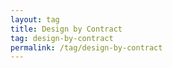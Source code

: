 ```yaml
---
layout: tag
title: Design by Contract
tag: design-by-contract
permalink: /tag/design-by-contract
---
```

